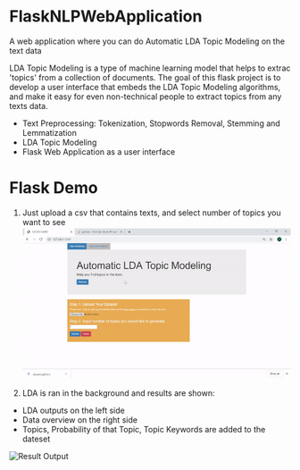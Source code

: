 # FlaskNLPWebApplication
A web application where you can do Automatic LDA Topic Modeling on the text data

LDA Topic Modeling is a type of machine learning model that helps to extrac 'topics' from a collection of documents. The goal of this flask project is to develop a user interface that embeds the LDA Topic Modeling algorithms, and make it easy for even non-technical people to extract topics from any texts data.

- Text Preprocessing: Tokenization, Stopwords Removal, Stemming and Lemmatization
- LDA Topic Modeling
- Flask Web Application as a user interface

# Flask Demo
1. Just upload a csv that contains texts, and select number of topics you want to see
![Upload](upload.gif)

2. LDA is ran in the background and results are shown:

- LDA outputs on the left side
- Data overview on the right side
- Topics, Probability of that Topic, Topic Keywords are added to the dateset

![Result Output](result.gif)
